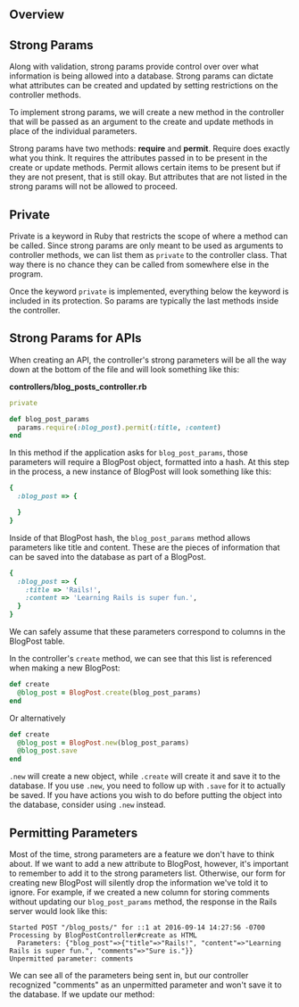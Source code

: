 

## Overview




## Strong Params
Along with validation, strong params provide control over over what information is being allowed into a database. Strong params can dictate what attributes can be created and updated by setting restrictions on the controller methods.

To implement strong params, we will create a new method in the controller that will be passed as an argument to the create and update methods in place of the individual parameters.

Strong params have two methods: **require** and **permit**. Require does exactly what you think. It requires the attributes passed in to be present in the create or update methods. Permit allows certain items to be present but if they are not present, that is still okay. But attributes that are not listed in the strong params will not be allowed to proceed.

## Private
Private is a keyword in Ruby that restricts the scope of where a method can be called. Since strong params are only meant to be used as arguments to controller methods, we can list them as `private` to the controller class. That way there is no chance they can be called from somewhere else in the program.

Once the keyword `private` is implemented, everything below the keyword is included in its protection. So params are typically the last methods inside the controller.

## Strong Params for APIs
When creating an API, the controller's strong parameters will be all the way down at the bottom of the file and will look something like this:

**controllers/blog_posts_controller.rb**
```ruby
private

def blog_post_params
  params.require(:blog_post).permit(:title, :content)
end
```

In this method if the application asks for `blog_post_params`, those parameters will require a BlogPost object, formatted into a hash. At this step in the process, a new instance of BlogPost will look something like this:
```ruby
{
  :blog_post => {

  }
}
```

Inside of that BlogPost hash, the `blog_post_params` method allows parameters like title and content. These are the pieces of information that can be saved into the database as part of a BlogPost.
```ruby
{
  :blog_post => {
    :title => 'Rails!',
    :content => 'Learning Rails is super fun.',
  }
}
```

We can safely assume that these parameters correspond to columns in the BlogPost table.

In the controller's `create` method, we can see that this list is referenced when making a new BlogPost:

```ruby
def create
  @blog_post = BlogPost.create(blog_post_params)
end
```

Or alternatively

```ruby
def create
  @blog_post = BlogPost.new(blog_post_params)
  @blog_post.save
end
```

`.new` will create a new object, while `.create` will create it and save it to the database. If you use `.new`, you need to follow up with `.save` for it to actually be saved. If you have actions you wish to do before putting the object into the database, consider using `.new` instead.


## Permitting Parameters
Most of the time, strong parameters are a feature we don't have to think about. If we want to add a new attribute to BlogPost, however, it's important to remember to add it to the strong parameters list. Otherwise, our form for creating new BlogPost will silently drop the information we've told it to ignore. For example, if we created a new column for storing comments without updating our `blog_post_params` method, the response in the Rails server would look like this:

```
Started POST "/blog_posts/" for ::1 at 2016-09-14 14:27:56 -0700
Processing by BlogPostController#create as HTML
  Parameters: {"blog_post"=>{"title"=>"Rails!", "content"=>"Learning Rails is super fun.", "comments"=>"Sure is."}}
Unpermitted parameter: comments
```

We can see all of the parameters being sent in, but our controller recognized "comments" as an unpermitted parameter and won't save it to the database. If we update our method:
